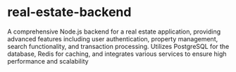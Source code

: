 # real-estate-backend
A comprehensive Node.js backend for a real estate application, providing advanced features including user authentication, property management, search functionality, and transaction processing. Utilizes PostgreSQL for the database, Redis for caching, and integrates various services to ensure high performance and scalability

